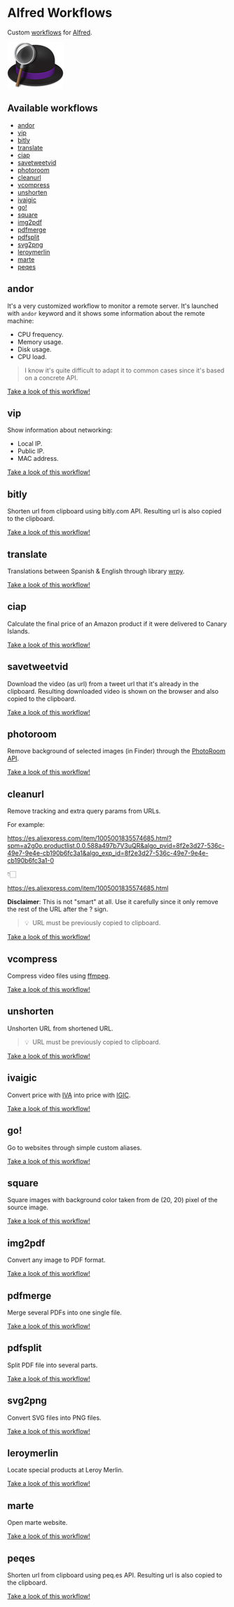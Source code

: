 # Alfred Workflows <!-- omit from toc -->

<!--
**Autoreminder**: Screen-recordings should have ratio 1.6. It can be recorded at 1600x960 and then rescaled to 600x360 using gif conversion. -->

Custom [workflows](https://www.alfredapp.com/workflows/) for [Alfred](https://www.alfredapp.com/).

![Alfred Logo](alfred-logo.png)

## Available workflows <!-- omit from toc -->

- [andor](#andor)
- [vip](#vip)
- [bitly](#bitly)
- [translate](#translate)
- [ciap](#ciap)
- [savetweetvid](#savetweetvid)
- [photoroom](#photoroom)
- [cleanurl](#cleanurl)
- [vcompress](#vcompress)
- [unshorten](#unshorten)
- [ivaigic](#ivaigic)
- [go!](#go)
- [square](#square)
- [img2pdf](#img2pdf)
- [pdfmerge](#pdfmerge)
- [pdfsplit](#pdfsplit)
- [svg2png](#svg2png)
- [leroymerlin](#leroymerlin)
- [marte](#marte)
- [peqes](#peqes)

## andor

It's a very customized workflow to monitor a remote server. It's launched with `andor` keyword and it shows some information about the remote machine:

- CPU frequency.
- Memory usage.
- Disk usage.
- CPU load.

> I know it's quite difficult to adapt it to common cases since it's based on a concrete API.

[Take a look of this workflow!](andor)

## vip

Show information about networking:

- Local IP.
- Public IP.
- MAC address.

[Take a look of this workflow!](vip)

## bitly

Shorten url from clipboard using bitly.com API. Resulting url is also copied to the clipboard.

[Take a look of this workflow!](bitly)

## translate

Translations between Spanish & English through library [wrpy](https://github.com/sdelquin/wrpy).

[Take a look of this workflow!](translate)

## ciap

Calculate the final price of an Amazon product if it were delivered to Canary Islands.

[Take a look of this workflow!](ciap)

## savetweetvid

Download the video (as url) from a tweet url that it's already in the clipboard. Resulting downloaded video is shown on the browser and also copied to the clipboard.

[Take a look of this workflow!](savetweetvid)

## photoroom

Remove background of selected images (in Finder) through the [PhotoRoom API](https://photoroom.com/api).

[Take a look of this workflow!](photoroom)

## cleanurl

Remove tracking and extra query params from URLs.

For example:

https://es.aliexpress.com/item/1005001835574685.html?spm=a2g0o.productlist.0.0.588a497b7V3uQR&algo_pvid=8f2e3d27-536c-49e7-9e4e-cb190b6fc3a1&algo_exp_id=8f2e3d27-536c-49e7-9e4e-cb190b6fc3a1-0

👇🏻

https://es.aliexpress.com/item/1005001835574685.html

**Disclaimer**: This is not "smart" at all. Use it carefully since it only remove the rest of the URL after the ? sign.

> 💡 &nbsp;URL must be previously copied to clipboard.

[Take a look of this workflow!](cleanurl)

## vcompress

Compress video files using [ffmpeg](https://www.ffmpeg.org/).

[Take a look of this workflow!](vcompress)

## unshorten

Unshorten URL from shortened URL.

> 💡 &nbsp;URL must be previously copied to clipboard.

[Take a look of this workflow!](unshorten)

## ivaigic

Convert price with [IVA](https://es.wikipedia.org/wiki/Impuesto_al_valor_agregado) into price with [IGIC](https://es.wikipedia.org/wiki/Impuesto_General_Indirecto_Canario).

[Take a look of this workflow!](ivaigic)

## go!

Go to websites through simple custom aliases.

[Take a look of this workflow!](go)

## square

Square images with background color taken from de (20, 20) pixel of the source image.

[Take a look of this workflow!](square)

## img2pdf

Convert any image to PDF format.

[Take a look of this workflow!](img2pdf)

## pdfmerge

Merge several PDFs into one single file.

[Take a look of this workflow!](pdfmerge)

## pdfsplit

Split PDF file into several parts.

[Take a look of this workflow!](pdfsplit)

## svg2png

Convert SVG files into PNG files.

[Take a look of this workflow!](svg2png)

## leroymerlin

Locate special products at Leroy Merlin.

[Take a look of this workflow!](leroymerlin)

## marte

Open marte website.

[Take a look of this workflow!](marte)

## peqes

Shorten url from clipboard using peq.es API. Resulting url is also copied to the clipboard.

[Take a look of this workflow!](peqes)
